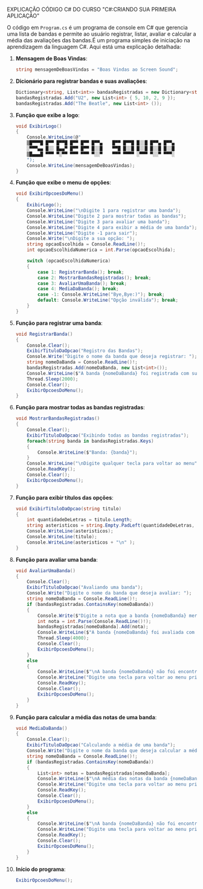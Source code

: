 EXPLICAÇÃO CÓDIGO C# DO CURSO "C#:CRIANDO SUA PRIMEIRA APLICAÇÃO"

O código em `Program.cs` é um programa de console em C# que gerencia uma lista de bandas e permite ao usuário registrar, listar, avaliar e calcular a média das avaliações das bandas.É um programa simples de iniciação na aprendizagem da linguagem C#. Aqui está uma explicação detalhada:

1. **Mensagem de Boas Vindas**:
   ```csharp
   string mensagemDeBoasVindas = "Boas Vindas ao Screen Sound";
   ```

2. **Dicionário para registrar bandas e suas avaliações**:
   ```csharp
   Dictionary<string, List<int>> bandasRegistradas = new Dictionary<string, List<int>>();
   bandasRegistradas.Add("U2", new List<int> { 5, 10, 2, 9 });
   bandasRegistradas.Add("The Beatle", new List<int> ());
   ```

3. **Função que exibe a logo**:
   ```csharp
   void ExibirLogo()
   {
       Console.WriteLine(@"
       ▒█▀▀▀█ █▀▀ █▀▀█ █▀▀ █▀▀ █▀▀▄ 　 █▀▀ █▀▀█ █░░█ █▀▀▄ █▀▀▄ 
       ░▀▀▀▄▄ █░░ █▄▄▀ █▀▀ █▀▀ █░░█ 　 ▀▀█ █░░█ █░░█ █░░█ █░░█ 
       ▒█▄▄▄█ ▀▀▀ ▀░▀▀ ▀▀▀ ▀▀▀ ▀░░▀ 　 ▀▀▀ ▀▀▀▀ ░▀▀▀ ▀░░▀ ▀▀▀░
       ");
       Console.WriteLine(mensagemDeBoasVindas);
   }
   ```

4. **Função que exibe o menu de opções**:
   ```csharp
   void ExibirOpcoesDoMenu()
   {
       ExibirLogo();
       Console.WriteLine("\nDigite 1 para registrar uma banda");
       Console.WriteLine("Digite 2 para mostrar todas as bandas");
       Console.WriteLine("Digite 3 para avaliar uma banda");
       Console.WriteLine("Digite 4 para exibir a média de uma banda");
       Console.WriteLine("Digite -1 para sair");
       Console.Write("\nDigite a sua opção: ");
       string opcaoEscolhida = Console.ReadLine()!;
       int opcaoEscolhidaNumerica = int.Parse(opcaoEscolhida);

       switch (opcaoEscolhidaNumerica)
       {
           case 1: RegistrarBanda(); break;
           case 2: MostrarBandasRegistradas(); break;
           case 3: AvaliarUmaBanda(); break;
           case 4: MediaDaBanda(); break;
           case -1: Console.WriteLine("Bye,Bye:)"); break;
           default: Console.WriteLine("Opção inválida"); break;
       }
   }
   ```

5. **Função para registrar uma banda**:
   ```csharp
   void RegistrarBanda()
   {
       Console.Clear();
       ExibirTituloDaOpcao("Registro das Bandas");
       Console.Write("Digite o nome da banda que deseja registrar: ");
       string nomeDaBanda = Console.ReadLine()!;
       bandasRegistradas.Add(nomeDaBanda, new List<int>());
       Console.WriteLine($"A banda {nomeDaBanda} foi registrada com sucesso");
       Thread.Sleep(2000);
       Console.Clear();
       ExibirOpcoesDoMenu();
   }
   ```

6. **Função para mostrar todas as bandas registradas**:
   ```csharp
   void MostrarBandasRegistradas()
   {
       Console.Clear();
       ExibirTituloDaOpcao("Exibindo todas as bandas registradas");
       foreach(string banda in bandasRegistradas.Keys)
       {
           Console.WriteLine($"Banda: {banda}");
       }
       Console.WriteLine("\nDigite qualquer tecla para voltar ao menu");
       Console.ReadKey();
       Console.Clear();
       ExibirOpcoesDoMenu();
   }
   ```

7. **Função para exibir títulos das opções**:
   ```csharp
   void ExibirTituloDaOpcao(string titulo)
   {
       int quantidadeDeLetras = titulo.Length;
       string asteristicos = string.Empty.PadLeft(quantidadeDeLetras, '*');
       Console.WriteLine(asteristicos);
       Console.WriteLine(titulo);
       Console.WriteLine(asteristicos + "\n" );
   }
   ```

8. **Função para avaliar uma banda**:
   ```csharp
   void AvaliarUmaBanda()
   {
       Console.Clear();
       ExibirTituloDaOpcao("Avaliando uma banda");
       Console.Write("Digite o nome da banda que deseja avaliar: ");
       string nomeDaBanda = Console.ReadLine()!;
       if (bandasRegistradas.ContainsKey(nomeDaBanda))
       {
           Console.Write($"Digite a nota que a banda {nomeDaBanda} merece: ");
           int nota = int.Parse(Console.ReadLine()!);
           bandasRegistradas[nomeDaBanda].Add(nota);
           Console.WriteLine($"A banda {nomeDaBanda} foi avaliada com sucesso");
           Thread.Sleep(4000);
           Console.Clear();
           ExibirOpcoesDoMenu();
       }
       else
       {
           Console.WriteLine($"\nA banda {nomeDaBanda} não foi encontrada");
           Console.WriteLine("Digite uma tecla para voltar ao menu principal");
           Console.ReadKey();
           Console.Clear();
           ExibirOpcoesDoMenu();
       }
   }
   ```

9. **Função para calcular a média das notas de uma banda**:
   ```csharp
   void MediaDaBanda()
   {
       Console.Clear();
       ExibirTituloDaOpcao("Calculando a média de uma banda");
       Console.Write("Digite o nome da banda que deseja calcular a média: ");
       string nomeDaBanda = Console.ReadLine()!;
       if (bandasRegistradas.ContainsKey(nomeDaBanda))
       {
           List<int> notas = bandasRegistradas[nomeDaBanda];
           Console.WriteLine($"\nA média das notas da banda {nomeDaBanda} é: {notas.Average()}");
           Console.WriteLine("Digite uma tecla para voltar ao menu principal");
           Console.ReadKey();
           Console.Clear();
           ExibirOpcoesDoMenu();
       }
       else
       {
           Console.WriteLine($"\nA banda {nomeDaBanda} não foi encontrada");
           Console.WriteLine("Digite uma tecla para voltar ao menu principal");
           Console.ReadKey();
           Console.Clear();
           ExibirOpcoesDoMenu();
       }
   }
   ```

10. **Início do programa**:
    ```csharp
    ExibirOpcoesDoMenu();
    ```
